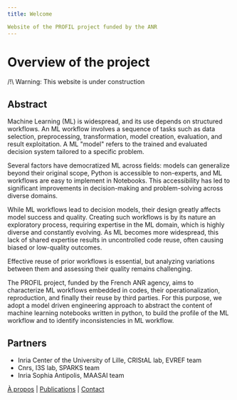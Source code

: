 ```yaml
---
title: Welcome

Website of the PROFIL project funded by the ANR
---
```


# Overview of the project

/!\ Warning: This website is under construction

## Abstract
Machine Learning (ML) is widespread, and its use depends on structured workflows. An ML workflow involves a sequence of tasks such as data selection, preprocessing, transformation, model creation, evaluation, and result exploitation. A ML "model" refers to the trained and evaluated decision system tailored to a specific problem.

Several factors have democratized ML across fields: models can generalize beyond their original scope, Python is accessible to non-experts, and ML workflows are easy to implement in Notebooks. This accessibility has led to significant improvements in decision-making and problem-solving across diverse domains.

While ML workflows lead to decision models, their design greatly affects model success and quality. Creating such workflows is by its nature an exploratory process, requiring expertise in the ML domain, which is highly diverse and constantly evolving. As ML becomes more widespread, this lack of shared expertise results in uncontrolled code reuse, often causing biased or low-quality outcomes.

Effective reuse of prior workflows is essential, but analyzing variations between them and assessing their quality remains challenging. 

The PROFIL project, funded by the French ANR agency, aims to characterize ML workflows embedded in codes, their operationalization, reproduction, and finally their reuse by third parties. For this purpose, we adopt a model driven engineering approach to abstract the content of machine learning notebooks written in python, to build the profile of the ML workflow and to identify inconsistencies in ML workflow.

## Partners
* Inria Center of the University of Lille, CRIStAL lab, EVREF team
* Cnrs, I3S lab, SPARKS team
* Inria Sophia Antipolis, MAASAI team

[À propos](about.md) | [Publications](publications.md) | [Contact](contact.md)
